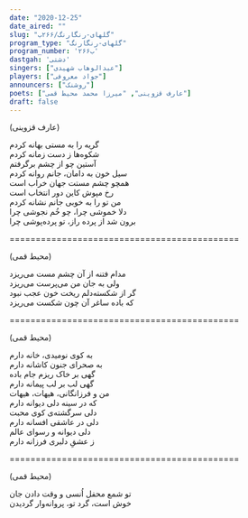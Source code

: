 ```yaml
---
date: "2020-12-25"
date_aired: ""
slug: "گلهای-رنگارنگ/۲۶۶ب"
program_type: "گلهای-رنگارنگ"
program_number: '۲۶۶ب'
dastgah: 'دشتی'
singers: ["عبدالوهاب شهیدی"]
players: ["جواد معروفی"]
announcers: ["روشنک"]
poets: ["عارف قزوینی", "میرزا محمد محیط قمی"]
draft: false
---
```


(عارف قزوینی)  

گریه را به مستی بهانه کردم  
شکوه‌ها ز دست زمانه کردم  
آستین چو از چشم برگرفتم  
سیل خون به دامان، جانم روانه کردم  
همچو چشم مستت جهان خراب است  
رخ مپوش کاین دور انتخاب است  
من تو را به خوبی جانم نشانه کردم  
دلا خموشی چرا، چو خُم نجوشی چرا  
برون شد از پرده راز، تو پرده‌پوشی چرا  

============================================  

(محیط قمی)  

مدام فتنه از آن چشم مست می‌ریزد  
ولی به جان من می‌پرست می‌ریزد  
گر از شکسته‌دلم ریخت خون عجب نبود  
که باده ساغر آن چون شکست می‌ریزد  

============================================  

(محیط قمی)  

به کوی نومیدی، خانه دارم  
به صحرای جنون کاشانه دارم  
گهی بر خاک ریزم جام باده  
گهی لب بر لب پیمانه دارم  
من و فرزانگانی، هیهات، هیهات  
که در سینه دلی دیوانه دارم  
دلی سرگشته‌ی کوی محبت  
دلی در عاشقی افسانه دارم  
دلی دیوانه و رسوای عالم  
ز عشقِ دلبری فرزانه دارم  

============================================  

(محیط قمی)  

تو شمع محفل اُنسی و وقت دادن جان  
خوش است، گرد تو، پروانه‌وار گردیدن  
